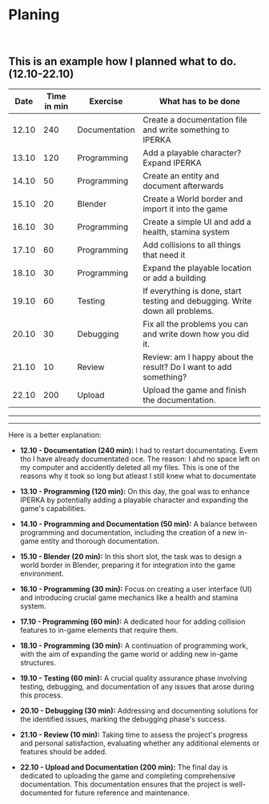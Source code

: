 # Planing <br> <br>

This is an example how I planned what to do. (12.10-22.10)
--------------------------------------------------------------------------------------------------------------------------
| Date   | Time in min | Exercise         | What has to be done                                                          |
| ------ | ----------- | ---------------  | ---------------------------------------------------------------------------- |
| 12.10  |          240| Documentation    | Create a documentation file and write something to IPERKA                    |
| 13.10  |          120| Programming      | Add a playable character? Expand IPERKA                                      |
| 14.10  |           50| Programming      | Create an entity and document afterwards                                     |
| 15.10  |           20| Blender          | Create a World border and import it into the game                            |
| 16.10  |           30| Programming      | Create a simple UI and add a health, stamina system                          |
| 17.10  |           60| Programming      | Add collisions to all things that need it                                    |
| 18.10  |           30| Programming      | Expand the playable location or add a building                               |
| 19.10  |           60| Testing          | If everything is done, start testing and debugging. Write down all problems. |
| 20.10  |           30| Debugging        | Fix all the problems you can and write down how you did it.                  |
| 21.10  |           10| Review           | Review: am I happy about the result? Do I want to add something?             |
| 22.10  |          200| Upload           | Upload the game and finish the documentation.                                |
--------------------------------------------------------------------------------------------------------------------------
___________________________

Here is a better explanation:

- **12.10 - Documentation (240 min):** I had to restart documentating. Evem tho I have already documentated oce. The reason: I ahd no space left on my computer and accidently deleted all my files. This is one of the reasons why it took so long but atleast I still knew what to documentate

- **13.10 - Programming (120 min):** On this day, the goal was to enhance IPERKA by potentially adding a playable character and expanding the game's capabilities.

- **14.10 - Programming and Documentation (50 min):** A balance between programming and documentation, including the creation of a new in-game entity and thorough documentation.

- **15.10 - Blender (20 min):** In this short slot, the task was to design a world border in Blender, preparing it for integration into the game environment.

- **16.10 - Programming (30 min):** Focus on creating a user interface (UI) and introducing crucial game mechanics like a health and stamina system.

- **17.10 - Programming (60 min):** A dedicated hour for adding collision features to in-game elements that require them.

- **18.10 - Programming (30 min):** A continuation of programming work, with the aim of expanding the game world or adding new in-game structures.

- **19.10 - Testing (60 min):** A crucial quality assurance phase involving testing, debugging, and documentation of any issues that arose during this process.

- **20.10 - Debugging (30 min):** Addressing and documenting solutions for the identified issues, marking the debugging phase's success.

- **21.10 - Review (10 min):** Taking time to assess the project's progress and personal satisfaction, evaluating whether any additional elements or features should be added.

- **22.10 - Upload and Documentation (200 min):** The final day is dedicated to uploading the game and completing comprehensive documentation. This documentation ensures that the project is well-documented for future reference and maintenance.



